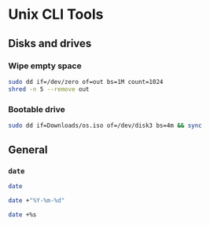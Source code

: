 # Unix CLI Tools

## Disks and drives

### Wipe empty space

```sh
sudo dd if=/dev/zero of=out bs=1M count=1024
shred -n 5 --remove out
```

### Bootable drive

```sh
sudo dd if=Downloads/os.iso of=/dev/disk3 bs=4m && sync
```

## General

### `date`

```sh
date
```

```sh
date +"%Y-%m-%d"
```

```sh
date +%s
```

